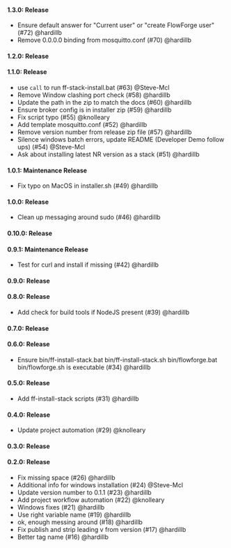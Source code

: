 #### 1.3.0: Release

 - Ensure default answer for "Current user" or "create FlowForge user" (#72) @hardillb
 - Remove 0.0.0.0 binding from mosquitto.conf (#70) @hardillb

#### 1.2.0: Release


#### 1.1.0: Release

 - use `call` to run ff-stack-install.bat (#63) @Steve-Mcl
 - Remove Window clashing port check (#58) @hardillb
 - Update the path in the zip to match the docs (#60) @hardillb
 - Ensure broker config is in installer zip (#59) @hardillb
 - Fix script typo (#55) @knolleary
 - Add template mosquitto.conf (#52) @hardillb
 - Remove version number from release zip file (#57) @hardillb
 - Silence windows batch errors, update README (Developer Demo follow ups) (#54) @Steve-Mcl
 - Ask about installing latest NR version as a stack (#51) @hardillb

#### 1.0.1: Maintenance Release

 - Fix typo on MacOS in installer.sh (#49) @hardillb 

#### 1.0.0: Release

 - Clean up messaging around sudo (#46) @hardillb

#### 0.10.0: Release


#### 0.9.1: Maintenance Release

 - Test for curl and install if missing (#42) @hardillb

#### 0.9.0: Release


#### 0.8.0: Release

 - Add check for build tools if NodeJS present (#39) @hardillb

#### 0.7.0: Release


#### 0.6.0: Release

 - Ensure bin/ff-install-stack.bat bin/ff-install-stack.sh bin/flowforge.bat bin/flowforge.sh is executable (#34) @hardillb

#### 0.5.0: Release

 - Add ff-install-stack scripts (#31) @hardillb

#### 0.4.0: Release

 - Update project automation (#29) @knolleary

#### 0.3.0: Release


#### 0.2.0: Release

 - Fix missing space (#26) @hardillb
 - Additional info for windows installation (#24) @Steve-Mcl
 - Update version number to 0.1.1 (#23) @hardillb
 - Add project workflow automation (#22) @knolleary
 - Windows fixes (#21) @hardillb
 - Use right variable name (#19) @hardillb
 - ok, enough messing around (#18) @hardillb
 - Fix publish and strip leading v from version (#17) @hardillb
 - Better tag name (#16) @hardillb
